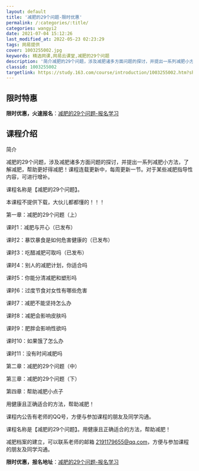 ```yaml
---
layout: default
title: '减肥的29个问题-限时优惠'
permalink: /:categories/:title/
categories: wangyi2
date: 2021-07-04 15:12:26
last_modified_at: 2022-05-23 02:23:29
tags: 网易提供
cover: 1003255002.jpg
keywords: 精选网课,网易云课堂,减肥的29个问题
description: '简介减肥的29个问题，涉及减肥诸多方面问题的探讨，并提出一系列减肥小方法，了解减肥，帮助更好得减肥！课程连载更新中，每周'
classid: 1003255002
targetlink: https://study.163.com/course/introduction/1003255002.htm?share=1&shareId=1025206652&utm_campaign=share&utm_medium=iphoneShare&utm_source=&utm_u=1025206652
---
```


## 限时特惠

**限时优惠，火速报名**：[减肥的29个问题-报名学习](https://study.163.com/course/introduction/1003255002.htm?share=1&shareId=1025206652&utm_campaign=share&utm_medium=iphoneShare&utm_source=&utm_u=1025206652)

## 课程介绍

简介

减肥的29个问题，涉及减肥诸多方面问题的探讨，并提出一系列减肥小方法，了解减肥，帮助更好得减肥！课程连载更新中，每周更新一节。对于某些减肥指导性内容，可进行增补。

课程名称是【减肥的29个问题】。

本课程不提供下载，大伙儿都都懂的！！！

第一章：减肥的29个问题（上）

课时1：减肥与开心（已发布）

课时2：暴饮暴食是如何危害健康的（已发布）

课时3：吃醋减肥可取吗（已发布）

课时4：别人的减肥计划，你适合吗	

课时5：你能分清减肥和塑形吗

课时6：过度节食对女性有哪些危害	

课时7：减肥不能坚持怎么办	

课时8：减肥会影响皮肤吗	

课时9：肥胖会影响性欲吗	

课时10：如果饿了怎么办	

课时11：没有时间减肥吗

第二章：减肥的29个问题（中）

第三章：减肥的29个问题（下）

第四章：帮助减肥小点子

用健康且正确适合的方法，帮助减肥！

课程内公告有老师的QQ号，方便与参加课程的朋友及同学沟通。



课程名称是【减肥的29个问题】。用健康且正确适合的方法，帮助减肥！

减肥档案的建立，可以联系老师的邮箱 2191179655@qq.com，方便与参加课程的朋友及同学沟通。

**限时优惠，报名地址**：[减肥的29个问题-报名学习](https://study.163.com/course/introduction/1003255002.htm?share=1&shareId=1025206652&utm_campaign=share&utm_medium=iphoneShare&utm_source=&utm_u=1025206652)


